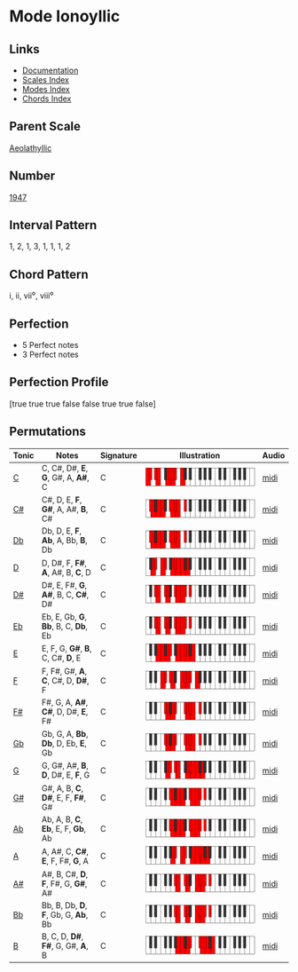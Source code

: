# Mode Ionoyllic

## Links

- [Documentation](index.md)
- [Scales Index](Scales.md)
- [Modes Index](Modes.md)
- [Chords Index](Chords.md)

## Parent Scale

[Aeolathyllic](ScaleAeolathyllic.md)

## Number

[1947](https://ianring.com/musictheory/scales/1947)

## Interval Pattern

1, 2, 1, 3, 1, 1, 1, 2

## Chord Pattern

i, ii, vii⁰, viii⁰

## Perfection

- 5 Perfect notes
- 3 Perfect notes

## Perfection Profile

[true true true false false true true false]

## Permutations

| Tonic | Notes | Signature | Illustration | Audio |
|-------|-------|-----------|--------------|-------|
| [C](ModeCNaturalIonoyllic.md) | C, C#, D#, **E**, **G**, G#, A, **A#**, C | C | ![CNaturalIonoyllic](ModeCNaturalIonoyllic.png) | [midi](https://github.com/edipermadi/music/blob/main/docs/ModeCNaturalIonoyllic.mid?raw=true) |
| [C#](ModeCSharpIonoyllic.md) | C#, D, E, **F**, **G#**, A, A#, **B**, C# | C | ![CSharpIonoyllic](ModeCSharpIonoyllic.png) | [midi](https://github.com/edipermadi/music/blob/main/docs/ModeCSharpIonoyllic.mid?raw=true) |
| [Db](ModeDFlatIonoyllic.md) | Db, D, E, **F**, **Ab**, A, Bb, **B**, Db | C | ![DFlatIonoyllic](ModeDFlatIonoyllic.png) | [midi](https://github.com/edipermadi/music/blob/main/docs/ModeDFlatIonoyllic.mid?raw=true) |
| [D](ModeDNaturalIonoyllic.md) | D, D#, F, **F#**, **A**, A#, B, **C**, D | C | ![DNaturalIonoyllic](ModeDNaturalIonoyllic.png) | [midi](https://github.com/edipermadi/music/blob/main/docs/ModeDNaturalIonoyllic.mid?raw=true) |
| [D#](ModeDSharpIonoyllic.md) | D#, E, F#, **G**, **A#**, B, C, **C#**, D# | C | ![DSharpIonoyllic](ModeDSharpIonoyllic.png) | [midi](https://github.com/edipermadi/music/blob/main/docs/ModeDSharpIonoyllic.mid?raw=true) |
| [Eb](ModeEFlatIonoyllic.md) | Eb, E, Gb, **G**, **Bb**, B, C, **Db**, Eb | C | ![EFlatIonoyllic](ModeEFlatIonoyllic.png) | [midi](https://github.com/edipermadi/music/blob/main/docs/ModeEFlatIonoyllic.mid?raw=true) |
| [E](ModeENaturalIonoyllic.md) | E, F, G, **G#**, **B**, C, C#, **D**, E | C | ![ENaturalIonoyllic](ModeENaturalIonoyllic.png) | [midi](https://github.com/edipermadi/music/blob/main/docs/ModeENaturalIonoyllic.mid?raw=true) |
| [F](ModeFNaturalIonoyllic.md) | F, F#, G#, **A**, **C**, C#, D, **D#**, F | C | ![FNaturalIonoyllic](ModeFNaturalIonoyllic.png) | [midi](https://github.com/edipermadi/music/blob/main/docs/ModeFNaturalIonoyllic.mid?raw=true) |
| [F#](ModeFSharpIonoyllic.md) | F#, G, A, **A#**, **C#**, D, D#, **E**, F# | C | ![FSharpIonoyllic](ModeFSharpIonoyllic.png) | [midi](https://github.com/edipermadi/music/blob/main/docs/ModeFSharpIonoyllic.mid?raw=true) |
| [Gb](ModeGFlatIonoyllic.md) | Gb, G, A, **Bb**, **Db**, D, Eb, **E**, Gb | C | ![GFlatIonoyllic](ModeGFlatIonoyllic.png) | [midi](https://github.com/edipermadi/music/blob/main/docs/ModeGFlatIonoyllic.mid?raw=true) |
| [G](ModeGNaturalIonoyllic.md) | G, G#, A#, **B**, **D**, D#, E, **F**, G | C | ![GNaturalIonoyllic](ModeGNaturalIonoyllic.png) | [midi](https://github.com/edipermadi/music/blob/main/docs/ModeGNaturalIonoyllic.mid?raw=true) |
| [G#](ModeGSharpIonoyllic.md) | G#, A, B, **C**, **D#**, E, F, **F#**, G# | C | ![GSharpIonoyllic](ModeGSharpIonoyllic.png) | [midi](https://github.com/edipermadi/music/blob/main/docs/ModeGSharpIonoyllic.mid?raw=true) |
| [Ab](ModeAFlatIonoyllic.md) | Ab, A, B, **C**, **Eb**, E, F, **Gb**, Ab | C | ![AFlatIonoyllic](ModeAFlatIonoyllic.png) | [midi](https://github.com/edipermadi/music/blob/main/docs/ModeAFlatIonoyllic.mid?raw=true) |
| [A](ModeANaturalIonoyllic.md) | A, A#, C, **C#**, **E**, F, F#, **G**, A | C | ![ANaturalIonoyllic](ModeANaturalIonoyllic.png) | [midi](https://github.com/edipermadi/music/blob/main/docs/ModeANaturalIonoyllic.mid?raw=true) |
| [A#](ModeASharpIonoyllic.md) | A#, B, C#, **D**, **F**, F#, G, **G#**, A# | C | ![ASharpIonoyllic](ModeASharpIonoyllic.png) | [midi](https://github.com/edipermadi/music/blob/main/docs/ModeASharpIonoyllic.mid?raw=true) |
| [Bb](ModeBFlatIonoyllic.md) | Bb, B, Db, **D**, **F**, Gb, G, **Ab**, Bb | C | ![BFlatIonoyllic](ModeBFlatIonoyllic.png) | [midi](https://github.com/edipermadi/music/blob/main/docs/ModeBFlatIonoyllic.mid?raw=true) |
| [B](ModeBNaturalIonoyllic.md) | B, C, D, **D#**, **F#**, G, G#, **A**, B | C | ![BNaturalIonoyllic](ModeBNaturalIonoyllic.png) | [midi](https://github.com/edipermadi/music/blob/main/docs/ModeBNaturalIonoyllic.mid?raw=true) |
